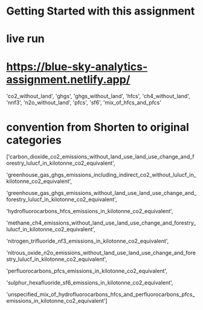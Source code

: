 # Getting Started with this assignment

# live run

# https://blue-sky-analytics-assignment.netlify.app/

'co2_without_land', 'ghgs', 'ghgs_without_land', 'hfcs',
       'ch4_without_land', 'nnf3', 'n2o_without_land', 'pfcs', 'sf6',
       'mix_of_hfcs_and_pfcs'
       
# convention from Shorten to original categories
 ['carbon_dioxide_co2_emissions_without_land_use_land_use_change_and_forestry_lulucf_in_kilotonne_co2_equivalent',

'greenhouse_gas_ghgs_emissions_including_indirect_co2_without_lulucf_in_kilotonne_co2_equivalent',

'greenhouse_gas_ghgs_emissions_without_land_use_land_use_change_and_forestry_lulucf_in_kilotonne_co2_equivalent',

'hydrofluorocarbons_hfcs_emissions_in_kilotonne_co2_equivalent',

'methane_ch4_emissions_without_land_use_land_use_change_and_forestry_lulucf_in_kilotonne_co2_equivalent',

'nitrogen_trifluoride_nf3_emissions_in_kilotonne_co2_equivalent',

'nitrous_oxide_n2o_emissions_without_land_use_land_use_change_and_forestry_lulucf_in_kilotonne_co2_equivalent',

'perfluorocarbons_pfcs_emissions_in_kilotonne_co2_equivalent',

'sulphur_hexafluoride_sf6_emissions_in_kilotonne_co2_equivalent',

'unspecified_mix_of_hydrofluorocarbons_hfcs_and_perfluorocarbons_pfcs_emissions_in_kilotonne_co2_equivalent']
